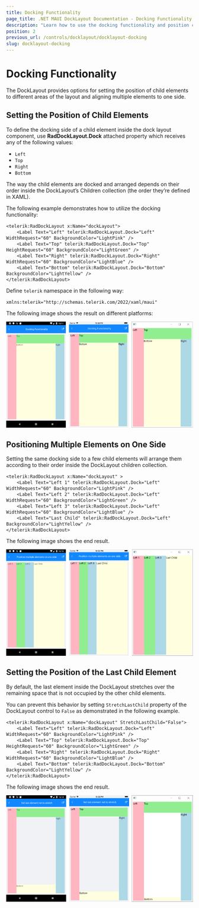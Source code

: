 ```yaml
---
title: Docking Functionality
page_title: .NET MAUI DockLayout Documentation - Docking Functionality
description: "Learn how to use the docking functionality and position child elements with the Telerik UI for .NET MAUI DockLayout control."
position: 2
previous_url: /controls/docklayout/docklayout-docking
slug: docklayout-docking
---
```


# Docking Functionality

The DockLayout provides options for setting the position of child elements to different areas of the layout and aligning multiple elements to one side.  

## Setting the Position of Child Elements

To define the docking side of a child element inside the dock layout component, use **RadDockLayout.Dock** attached property which receives any of the following values:

* `Left`
* `Top`
* `Right`
* `Bottom`

The way the child elements are docked and arranged depends on their order inside the DockLayout’s Children collection (the order they’re defined in XAML).

The following example demonstrates how to utilize the docking functionality:

```XAML
<telerik:RadDockLayout x:Name="dockLayout">
    <Label Text="Left" telerik:RadDockLayout.Dock="Left" WidthRequest="60" BackgroundColor="LightPink" />
    <Label Text="Top" telerik:RadDockLayout.Dock="Top" HeightRequest="60" BackgroundColor="LightGreen" />
    <Label Text="Right" telerik:RadDockLayout.Dock="Right" WidthRequest="60" BackgroundColor="LightBlue" />
    <Label Text="Bottom" telerik:RadDockLayout.Dock="Bottom" BackgroundColor="LightYellow" />
</telerik:RadDockLayout>
```

Define `telerik` namespace in the following way:

```XAML
xmlns:telerik="http://schemas.telerik.com/2022/xaml/maui"
```


The following image shows the result on different platforms:

![DockLayout Docking](images/docklayout_docking_feature.png)

## Positioning Multiple Elements on One Side

Setting the same docking side to a few child elements will arrange them according to their order inside the DockLayout children collection.  

```XAML
<telerik:RadDockLayout x:Name="dockLayout" >
    <Label Text="Left 1" telerik:RadDockLayout.Dock="Left" WidthRequest="60" BackgroundColor="LightPink" />
    <Label Text="Left 2" telerik:RadDockLayout.Dock="Left" WidthRequest="60" BackgroundColor="LightGreen" />
    <Label Text="Left 3" telerik:RadDockLayout.Dock="Left" WidthRequest="60" BackgroundColor="LightBlue" />
    <Label Text="Last Child" telerik:RadDockLayout.Dock="Left" BackgroundColor="LightYellow" />
</telerik:RadDockLayout>
```


The following image shows the end result.

![DockLayout Elements on one side](images/docklayout_positiononeside.png)

## Setting the Position of the Last Child Element

By default, the last element inside the DockLayout stretches over the remaining space that is not occupied by the other child elements.

You can prevent this behavior by setting `StretchLastChild` property of the DockLayout control to `False` as demonstrated in the following example.

```XAML
<telerik:RadDockLayout x:Name="dockLayout" StretchLastChild="False">
    <Label Text="Left" telerik:RadDockLayout.Dock="Left" WidthRequest="60" BackgroundColor="LightPink" />
    <Label Text="Top" telerik:RadDockLayout.Dock="Top" HeightRequest="60" BackgroundColor="LightGreen" />
    <Label Text="Right" telerik:RadDockLayout.Dock="Right" WidthRequest="60" BackgroundColor="LightBlue" />
    <Label Text="Bottom" telerik:RadDockLayout.Dock="Bottom" BackgroundColor="LightYellow" />
</telerik:RadDockLayout>
```

The following image shows the end result.

![DockLayout Positioning](images/docklayout_positionlast.png)
